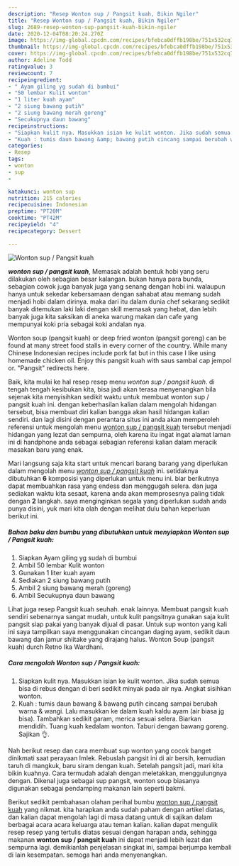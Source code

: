 ```yaml
---
description: "Resep Wonton sup / Pangsit kuah, Bikin Ngiler"
title: "Resep Wonton sup / Pangsit kuah, Bikin Ngiler"
slug: 2689-resep-wonton-sup-pangsit-kuah-bikin-ngiler
date: 2020-12-04T08:20:24.270Z
image: https://img-global.cpcdn.com/recipes/bfebca0dffb198be/751x532cq70/wonton-sup-pangsit-kuah-foto-resep-utama.jpg
thumbnail: https://img-global.cpcdn.com/recipes/bfebca0dffb198be/751x532cq70/wonton-sup-pangsit-kuah-foto-resep-utama.jpg
cover: https://img-global.cpcdn.com/recipes/bfebca0dffb198be/751x532cq70/wonton-sup-pangsit-kuah-foto-resep-utama.jpg
author: Adeline Todd
ratingvalue: 3
reviewcount: 7
recipeingredient:
- " Ayam giling yg sudah di bumbui"
- "50 lembar Kulit wonton"
- "1 liter kuah ayam"
- "2 siung bawang putih"
- "2 siung bawang merah goreng"
- "Secukupnya daun bawang"
recipeinstructions:
- "Siapkan kulit nya. Masukkan isian ke kulit wonton. Jika sudah semua bisa di rebus dengan di beri sedikit minyak pada air nya. Angkat sisihkan wonton."
- "Kuah : tumis daun bawang &amp; bawang putih cincang sampai berubah warna &amp; wangi. Lalu masukkan ke dalam kuah kaldu ayam (air biasa jg bisa). Tambahkan sedikit garam, merica sesuai selera. Biarkan mendidih. Tuang kuah kedalam wonton. Taburi dengan bawang goreng. Sajikan 👌."
categories:
- Resep
tags:
- wonton
- sup
- 

katakunci: wonton sup  
nutrition: 215 calories
recipecuisine: Indonesian
preptime: "PT20M"
cooktime: "PT42M"
recipeyield: "4"
recipecategory: Dessert

---
```



![Wonton sup / Pangsit kuah](https://img-global.cpcdn.com/recipes/bfebca0dffb198be/751x532cq70/wonton-sup-pangsit-kuah-foto-resep-utama.jpg)

<b><i>wonton sup / pangsit kuah</i></b>, Memasak adalah bentuk hobi yang seru dilakukan oleh sebagian besar kalangan. bukan hanya para bunda, sebagian cowok juga banyak juga yang senang dengan hobi ini. walaupun hanya untuk sekedar kebersamaan dengan sahabat atau memang sudah menjadi hobi dalam dirinya. maka dari itu dalam dunia chef sekarang sedikit banyak ditemukan laki laki dengan skill memasak yang hebat, dan lebih banyak juga kita saksikan di aneka warung makan dan cafe yang mempunyai koki pria sebagai koki andalan nya.

Wonton soup (pangsit kuah) or deep fried wonton (pangsit goreng) can be found at many street food stalls in every corner of the country. While many Chinese Indonesian recipes include pork fat but in this case I like using homemade chicken oil. Enjoy this pangsit kuah with saus sambal cap jempol or. &#34;Pangsit&#34; redirects here.

Baik, kita mulai ke hal resep resep menu <i>wonton sup / pangsit kuah</i>. di tengah tengah kesibukan kita, bisa jadi akan terasa menyenangkan bila sejenak kita menyisihkan sedikit waktu untuk membuat wonton sup / pangsit kuah ini. dengan keberhasilan kalian dalam mengolah hidangan tersebut, bisa membuat diri kalian bangga akan hasil hidangan kalian sendiri. dan lagi disini dengan perantara situs ini anda akan memperoleh referensi untuk mengolah menu <u>wonton sup / pangsit kuah</u> tersebut menjadi hidangan yang lezat dan sempurna, oleh karena itu ingat ingat alamat laman ini di handphone anda sebagai sebagian referensi kalian dalam meracik masakan baru yang enak.


Mari langsung saja kita start untuk mencari barang barang yang diperlukan dalam mengolah menu <u><i>wonton sup / pangsit kuah</i></u> ini. setidaknya dibutuhkan <b>6</b> komposisi yang diperlukan untuk menu ini. biar berikutnya dapat membuahkan rasa yang endess dan menggugah selera. dan juga sediakan waktu kita sesaat, karena anda akan memprosesnya paling tidak dengan <b>2</b> langkah. saya menginginkan segala yang diperlukan sudah anda punya disini, yuk mari kita olah dengan melihat dulu bahan keperluan berikut ini.

<!--inarticleads1-->

##### Bahan baku dan bumbu yang dibutuhkan untuk menyiapkan Wonton sup / Pangsit kuah:

1. Siapkan  Ayam giling yg sudah di bumbui
1. Ambil 50 lembar Kulit wonton
1. Gunakan 1 liter kuah ayam
1. Sediakan 2 siung bawang putih
1. Ambil 2 siung bawang merah (goreng)
1. Ambil Secukupnya daun bawang


Lihat juga resep Pangsit kuah seuhah. enak lainnya. Membuat pangsit kuah sendiri sebenarnya sangat mudah, untuk kulit pangsitnya gunakan saja kulit pangsit siap pakai yang banyak dijual di pasar. Untuk sup wonton yang kali ini saya tampilkan saya menggunakan cincangan daging ayam, sedikit daun bawang dan jamur shiitake yang dirajang halus. Wonton Soup (pangsit kuah) durch Retno Ika Wardhani. 

<!--inarticleads2-->

##### Cara mengolah Wonton sup / Pangsit kuah:

1. Siapkan kulit nya. Masukkan isian ke kulit wonton. Jika sudah semua bisa di rebus dengan di beri sedikit minyak pada air nya. Angkat sisihkan wonton.
1. Kuah : tumis daun bawang &amp; bawang putih cincang sampai berubah warna &amp; wangi. Lalu masukkan ke dalam kuah kaldu ayam (air biasa jg bisa). Tambahkan sedikit garam, merica sesuai selera. Biarkan mendidih. Tuang kuah kedalam wonton. Taburi dengan bawang goreng. Sajikan 👌.


Nah berikut resep dan cara membuat sup wonton yang cocok banget dinikmati saat perayaan Imlek. Rebuslah pangsit ini di air bersih, kemudian taruh di mangkuk, baru siram dengan kuah. Setelah pangsit jadi, mari kita bikin kuahnya. Cara termudah adalah dengan meletakkan, menggulungnya dengan. Dikenal juga sebagai sup pangsit, wonton soup biasanya digunakan sebagai pendamping makanan lain seperti bakmi. 

Berikut sedikit pembahasan olahan perihal bumbu <u>wonton sup / pangsit kuah</u> yang nikmat. kita harapkan anda sudah paham dengan artikel diatas, dan kalian dapat mengolah lagi di masa datang untuk di sajikan dalam berbagai acara acara keluarga atau teman kalian. kalian dapat mengulik resep resep yang tertulis diatas sesuai dengan harapan anda, sehingga makanan <b>wonton sup / pangsit kuah</b> ini dapat menjadi lebih lezat dan sempurna lagi. demikianlah penjelasan singkat ini, sampai berjumpa kembali di lain kesempatan. semoga hari anda menyenangkan.
